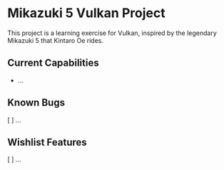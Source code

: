 # Mikazuki 5 Vulkan Project

This project is a learning exercise for Vulkan, inspired by the legendary Mikazuki 5 that Kintaro Oe rides.

## Current Capabilities
- ...

## Known Bugs
[ ] ...

## Wishlist Features
[ ] ...
